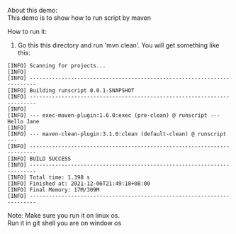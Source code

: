 About this demo: </br>
This demo is to show how to run script by maven </br>

How to run it:</br>
1. Go this this directory and run 'mvn clean'. You will get something like this:
```
[INFO] Scanning for projects...
[INFO]
[INFO] ------------------------------------------------------------------------
[INFO] Building runscript 0.0.1-SNAPSHOT
[INFO] ------------------------------------------------------------------------
[INFO]
[INFO] --- exec-maven-plugin:1.6.0:exec (pre-clean) @ runscript ---
Hello Jane
[INFO]
[INFO] --- maven-clean-plugin:3.1.0:clean (default-clean) @ runscript ---
[INFO] ------------------------------------------------------------------------
[INFO] BUILD SUCCESS
[INFO] ------------------------------------------------------------------------
[INFO] Total time: 1.398 s
[INFO] Finished at: 2021-12-06T21:49:18+08:00
[INFO] Final Memory: 17M/309M
[INFO] ------------------------------------------------------------------------

```

Note:
Make sure you run it on linux os. </br>
Run it in git shell you are on window os
